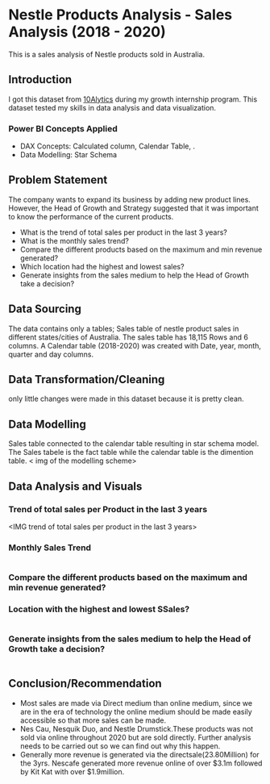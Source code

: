 # Nestle Products Analysis - Sales Analysis (2018 - 2020)
This is a sales analysis of Nestle products sold in Australia.

## Introduction
I got this dataset from [10Alytics](https://www.linkedin.com/company/10alytics/) during my growth internship program.  This dataset tested my skills in data analysis and data visualization.

### Power BI Concepts Applied
- DAX Concepts: Calculated column, Calendar Table, .
- Data Modelling: Star Schema

## Problem Statement
The company wants to expand its business by adding new product lines. However, the Head of Growth and Strategy suggested that it was important to know the performance of the current products.
- What is the trend of total sales per product in the last 3 years?
- What is the monthly sales trend?
- Compare the different products based on the maximum and min revenue generated?
- Which location had the highest and lowest sales?
- Generate insights from the sales medium to help the Head of Growth take a decision?

## Data Sourcing
The data contains only a tables; Sales table of nestle product sales in different states/cities of Australia. The sales table has 18,115 Rows and 6 columns.
A Calendar table (2018-2020) was created with Date, year, month, quarter and day columns.

## Data Transformation/Cleaning
only little changes were made in this dataset because it is pretty clean.
<img of power query transformation>

## Data Modelling
Sales table connected to the calendar table resulting in star schema model. The Sales tabele is the fact table while the calendar table is the dimention table.
< img of the modelling scheme>

## Data Analysis and Visuals
### Trend of total sales per Product in the last 3 years

<IMG trend of total sales per product in the last 3 years>

### Monthly Sales Trend

<img of monthly sales trend>

### Compare the different products based on the maximum and min revenue generated?
<product of max rev>

### Location with the highest and lowest SSales?
<img of map>

### Generate insights from the sales medium to help the Head of Growth take a decision?
<img of Dashboard>

## Conclusion/Recommendation
- Most sales are made via Direct medium than online medium, since we are in the era of technology the online medium should be made easily accessible so that more sales can be made.
- Nes Cau, Nesquik Duo, and Nestle Drumstick.These products was not sold via online throughout 2020 but are sold directly. Further analysis needs to be carried out so we can find out why this happen.
- Generally more revenue is generated via the directsale(23.80Million) for the 3yrs. Nescafe generated more revenue online of over $3.1m followed by Kit Kat with over $1.9million.




